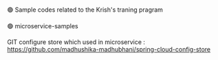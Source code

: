 
🟢  Sample codes related to the Krish's traning pragram

🟢  microservice-samples
                                    
GIT configure store which used in microservice : https://github.com/madhushika-madhubhani/spring-cloud-config-store

